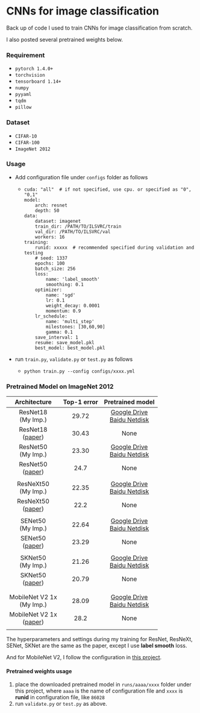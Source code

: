 # CNNs for image classification
Back up of code I used to train CNNs for image classification from scratch.

I also posted several pretrained weights below.

### Requirement
- `pytorch 1.4.0+`
- `torchvision`
- `tensorboard 1.14+`
- `numpy`
- `pyyaml`
- `tqdm`
- `pillow`

### Dataset
- `CIFAR-10`
- `CIFAR-100`
- `ImageNet 2012`

### Usage
- Add configuration file under `configs` folder as follows
  - ```
    cuda: "all"  # if not specified, use cpu. or specified as "0", "0,1"
    model:
        arch: resnet
        depth: 50
    data:
        dataset: imagenet
        train_dir: /PATH/TO/ILSVRC/train
        val_dir: /PATH/TO/ILSVRC/val
        workers: 16
    training:
        runid: xxxxx  # recommended specified during validation and testing
        # seed: 1337
        epochs: 100
        batch_size: 256
        loss:
            name: 'label_smooth'
            smoothing: 0.1
        optimizer:
            name: 'sgd'
            lr: 0.1
            weight_decay: 0.0001
            momentum: 0.9
        lr_schedule:
            name: 'multi_step'
            milestones: [30,60,90]
            gamma: 0.1
        save_interval: 1
        resume: save_model.pkl
        best_model: best_model.pkl
    ```
- run `train.py`, `validate.py` or `test.py` as follows
  - ```shell script
    python train.py --config configs/xxxx.yml
    ``` 
    
### Pretrained Model on ImageNet 2012

| Architecture | Top-1 error | Pretrained model|
| :----: | :----: | :----: |
| ResNet18 <br> (My Imp.)| 29.72 | [Google Drive](https://drive.google.com/open?id=1Sw9TUBtgRQDLNxpJupMnv6FTtOKgnlxI)<br>[Baidu Netdisk](https://pan.baidu.com/s/1fPsWBkb_Lh_bniYmt7DL-w) |
| ResNet18 <br> ([paper](https://arxiv.org/abs/1512.03385))| 30.43 | None |
| ResNet50 <br> (My Imp.)| 23.30 | [Google Drive](https://drive.google.com/open?id=1XreMz36IpUiEDsJtyU7t_QPKOs4JTB_C)<br>[Baidu Netdisk](https://pan.baidu.com/s/197FBBOgYPc1oxEsDkeo4Rg) |
| ResNet50 <br> ([paper](https://arxiv.org/abs/1512.03385))| 24.7 | None |
||
| ResNeXt50 <br> (My Imp.) | 22.35 | [Google Drive](https://drive.google.com/open?id=1lI8Hi-XvJ42aBastq6FI3DhKU2sK92FH)<br>[Baidu Netdisk](https://pan.baidu.com/s/1t3gkJjPxfRFWWuE_C4U5rw) |
| ResNeXt50 <br> ([paper](https://arxiv.org/abs/1611.05431)) | 22.2 | None |
||
| SENet50 <br> (My Imp.) | 22.64 | [Google Drive](https://drive.google.com/open?id=1Oyyhb43Y2kbGjT1EEgal-cm8fYQAemuj)<br>[Baidu Netdisk](https://pan.baidu.com/s/1tyfin8SqftpmzYhMvU2wxw) |
| SENet50 <br> ([paper](https://arxiv.org/abs/1709.01507)) | 23.29 | None |
||
| SKNet50 <br> (My Imp.) | 21.26 | [Google Drive](https://drive.google.com/open?id=1h6NIwSemMrFDk4DWT7-Zdm9kolHljyZU)<br>[Baidu Netdisk](https://pan.baidu.com/s/1XTuMDqFuzljxmlfC2TKTyg) |
| SKNet50 <br> ([paper](https://arxiv.org/abs/1903.06586)) | 20.79 | None |
||
||
| MobileNet V2 1x <br> (My Imp.) | 28.09 | [Google Drive](https://drive.google.com/open?id=18HMPfrhdFO2PRHVrm8PMZFDNJZ1QeMKB)<br>[Baidu Netdisk](https://pan.baidu.com/s/1t3gkJjPxfRFWWuE_C4U5rw) |
| MobileNet V2 1x <br> ([paper](https://arxiv.org/abs/1801.04381)) | 28.2 | None |
||

The hyperparameters and settings during my training for ResNet, ResNeXt, SENet, SKNet are the same as the paper, except I use **label smooth** loss.

And for MobileNet V2, I follow the configuration in [this project](https://github.com/d-li14/mobilenetv2.pytorch#training).


#### Pretrained weights usage
1. place the downloaded pretrained model in `runs/aaaa/xxxx` folder under this project, 
where `aaaa` is the name of configuration file and `xxxx` is **runid** in configuration file, like `86028`
2. run `validate.py` or `test.py` as above.

